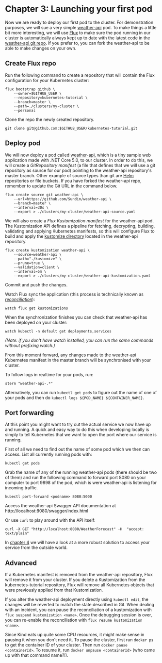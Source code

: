 # Chapter 3: Launching your first pod

Now we are ready to deploy our first pod to the cluster. For demonstration purposes, we will sue a very simple [weather-api](https://github.com/Sundin/weather-api) pod. To make things a little bit more interesting, we will use [Flux](https://toolkit.fluxcd.io/) to make sure the pod running in our cluster is automatically always kept up to date with the latest code in the [weather-api git repo](https://github.com/Sundin/weather-api). If you prefer to, you can fork the weather-api to be able to make changes on your own.

## Create Flux repo

Run the following command to create a repository that will contain the Flux configuration for your Kubernetes cluster:

    flux bootstrap github \
        --owner=$GITHUB_USER \
        --repository=kubernetes-tutorial \
        --branch=master \
        --path=./clusters/my-cluster \
        --personal

Clone the repo the newly created repository.

    git clone git@github.com:$GITHUB_USER/kubernetes-tutorial.git

## Deploy pod

We will now deploy a pod called [weather-api](https://github.com/Sundin/weather-api), which is a tiny sample web application made with .NET Core 5.0, to our cluster. In order to do this, we will create a _GitRepository manifest_ (a file that defines that we will use a git repository as source for our pod) pointing to the weather-api repository's master branch. Other example of source types than git are [Helm](https://helm.sh/) repositories or file buckets. If you have forked the weather-api repo, remember to update the Git URL in the command below.

    flux create source git weather-api \
        --url=https://github.com/Sundin/weather-api \
        --branch=master \
        --interval=30s \
        --export > ./clusters/my-cluster/weather-api-source.yaml

We will also create a _Flux Kustomization manifest_ for the weather-api pod. The Kustomization API defines a pipeline for fetching, decrypting, building, validating and applying Kubernetes manifests, so this will configure Flux to build and apply the [kustomize directory](https://github.com/Sundin/weather-api/tree/master/kustomize) located in the weather-api repository.

    flux create kustomization weather-api \
        --source=weather-api \
        --path="./kustomize" \
        --prune=true \
        --validation=client \
        --interval=5m \
        --export > ./clusters/my-cluster/weather-api-kustomization.yaml

Commit and push the changes.

Watch Flux sync the application (this process is technically known as _[reconciliation](https://toolkit.fluxcd.io/core-concepts/#reconciliation)_):

    watch flux get kustomizations

When the synchronization finishes you can check that weather-api has been deployed on your cluster:

    watch kubectl -n default get deployments,services

_(Note: if you don't have watch installed, you can run the same commands without prefixing watch.)_

From this moment forward, any changes made to the weather-api Kubernetes manifest in the master branch will be synchronised with your cluster.

To follow logs in realtime for your pods, run:

    stern "weather-api-.*"

Alternatively, you can run `kubectl get pods` to figure out the name of one of your pods and then do `kubectl logs ${POD_NAME} ${CONTAINER_NAME}`.

## Port forwarding

At this point you might want to try out the actual service we now have up and running. A quick and easy way to do this when developing locally is simply to tell Kubernetes that we want to open the port where our service is running.

First of all we need to find out the name of some pod which we then can access. List all currently running pods with:

    kubectl get pods

Grab the name of any of the running weather-api pods (there should be two of them) and run the following command to forward port 8080 on your computer to port 9898 of the pod, which is were weather-api is listening for incoming traffic.

    kubectl port-forward <podname> 8080:5000

Access the weather-api Swagger API documentation at http://localhost:8080/swagger/index.html

Or use `curl` to play around with the API itself:

    curl -X GET "http://localhost:8080/WeatherForecast" -H  "accept: text/plain"

In [chapter 4](./ingress.md) we will have a look at a more robust solution to access your service from the outside world.

## Advanced

If a Kubernetes manifest is removed from the weather-api repository, Flux will remove it from your cluster. If you delete a Kustomization from the kubernetes-tutorial repository, Flux will remove all Kubernetes objects that were previously applied from that Kustomization.

If you alter the weather-api deployment directly using `kubectl edit`, the changes will be reverted to match the state described in Git. When dealing with an incident, you can pause the reconciliation of a kustomization with `flux suspend kustomization <name>`. Once the debugging session is over, you can re-enable the reconciliation with `flux resume kustomization <name>`.

Since Kind eats up quite some CPU resources, it might make sense in pausing it when you don't need it. To pause the cluster, first run `docker ps` to get the container ID of your cluster. Then run `docker pause <containerId>`. To resume it, run `docker unpause <containerId>` (who came up with that command name?!).
